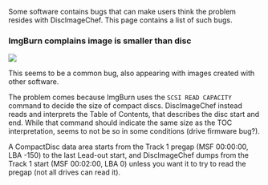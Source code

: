Some software contains bugs that can make users think the problem resides with DiscImageChef. This page contains a list of such bugs.

### ImgBurn complains image is smaller than disc
![](https://i.imgur.com/ddAM1YS.png)

This seems to be a common bug, also appearing with images created with other software.

The problem comes because ImgBurn uses the `SCSI READ CAPACITY` command to decide the size of compact discs.
DiscImageChef instead reads and interprets the Table of Contents, that describes the disc start and end. While that command should indicate the same size as the TOC interpretation, seems to not be so in some conditions (drive firmware bug?).

A CompactDisc data area starts from the Track 1 pregap (MSF 00:00:00, LBA -150) to the last Lead-out start, and DiscImageChef dumps from the Track 1 start (MSF 00:02:00, LBA 0) unless you want it to try to read the pregap (not all drives can read it).
